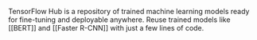 TensorFlow Hub is a repository of trained machine learning models ready for fine-tuning and deployable anywhere. Reuse trained models like [[BERT]] and [[Faster R-CNN]] with just a few lines of code.